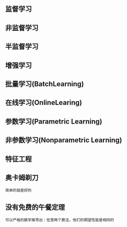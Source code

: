## 监督学习    

## 非监督学习    

## 半监督学习     

## 增强学习    

## 批量学习(BatchLearning)

## 在线学习(OnlineLearing)    

## 参数学习(Parametric Learning)  

## 非参数学习(Nonparametric Learning)   

## 特征工程    

## 奥卡姆剃刀
    简单的就是好的    

## 没有免费的午餐定理    
    可以严格的数学推导出：任意两个算法，他们的期望性能是相同的    

    